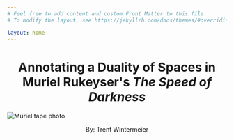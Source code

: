 ```yaml
---
# Feel free to add content and custom Front Matter to this file.
# To modify the layout, see https://jekyllrb.com/docs/themes/#overriding-theme-defaults

layout: home
---
```

<h1 align=center> Annotating a Duality of Spaces in Muriel Rukeyser's <em> The Speed of Darkness</em> </h1>

![Muriel tape photo](https://user-images.githubusercontent.com/112954339/207093451-45bc2478-b159-4f4f-b7e0-06790b31f015.jpeg)


<p align=center> By: Trent Wintermeier </p>
